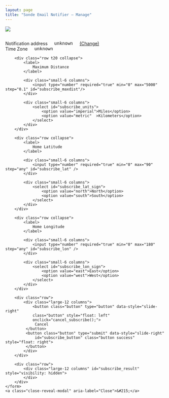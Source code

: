 ```yaml
---
layout: page
title: "Sonde Email Notifier — Manage"
---
```

<style>
    table.subs .trash:not([data-loading]) {
        background-color: transparent;
    }
    table.subs .trash {
        margin: 0;
    }
    table.subs td {
        padding: 4px;
        vertical-align: middle;
    }
</style>
<div id="loading" class="row t30 text-center">
    <img src="/images/loading.gif" />
</div>

<div id="config_error" hidden>
    We're sorry, the notifier management service seems to be having a problem.
    Please try <a href="../signup/">signing up again</a>, or <a
    href="https://www.lectrobox.com/contact/">let us know</a> that it's broken.
</div>

<div id="management_state" hidden>
    <p>
    Managing notifications for
    <tt><span id="state_email">unknown</span></tt>
    <a href="../signup/">(Change)</a>
    </p>

    <p id="no_subs" hidden>
    You currently have no notifications configured. Click below to add one.
    </p>

    <div id="sub_table_div" class="text-center">
    </div>

    <button class="button" onclick="start_subscribe()">Add New Notification</button>
</div>

<div id="history" hidden>
    <h3> Recent Notifications </h3>

    <table id="history_table">
        <tr>
            <th>Sonde Last Heard</th>
            <th>Dist from Home</th>
            <th>Sonde ID</th>
            <th>Map</th>
        </tr>
    </table>
</div>

<!--- https://get.foundation/sites/docs-v5/components/forms.html --->
<div class="reveal-modal" id="add-subscription" data-reveal aria-labelledby="modalTitle" aria-hidden="true" role="dialog">
    <h2 id="subscribe_title"></h2>
    <form onsubmit="return subscribe()">
        <div class="row t10">
            <div class="large-6 columns">
                <label>Notification address</label>
                <tt><span id="subscribe_email">unknown</span></tt>
                <a href="../signup/">(Change)</a>
            </div>
            <div class="large-6 columns">
                <label>Time Zone</label>
                <tt><span id="subscribe_tzname">unknown</span></tt>
            </div>
        </div>

        <div class="row t20 collapse">
            <label>
                Maximum Distance
            </label>

            <div class="small-6 columns">
                <input type="number" required="true" min="0" max="5000" step="0.1" id="subscribe_maxdist"/>
            </div>

            <div class="small-6 columns">
                <select id="subscribe_units">
                    <option value="imperial">Miles</option>
                    <option value="metric"  >Kilometers</option>
                </select>
            </div>
        </div>

        <div class="row collapse">
            <label>
                Home Latitude
            </label>

            <div class="small-6 columns">
                <input type="number" required="true" min="0" max="90" step="any" id="subscribe_lat" />
            </div>

            <div class="small-6 columns">
                <select id="subscribe_lat_sign">
                    <option value="north">North</option>
                    <option value="south">South</option>
                </select>
            </div>
        </div>

        <div class="row collapse">
            <label>
                Home Longitude
            </label>

            <div class="small-6 columns">
                <input type="number" required="true" min="0" max="180" step="any" id="subscribe_lon" />
            </div>

            <div class="small-6 columns">
                <select id="subscribe_lon_sign">
                    <option value="east">East</option>
                    <option value="west">West</option>
                </select>
            </div>
        </div>

        <div class="row">
            <div class="large-12 columns">
                <button class="button" type="button" data-style="slide-right"
                class="button" style="float: left"
                onclick="cancel_subscribe();">
                 Cancel
             </button>
             <button class="button" type="submit" data-style="slide-right"
                 id="subscribe_button" class="button success" style="float: right">
             </button>
            </div>
        </div>

        <div class="row">
            <div class="large-12 columns" id="subscribe_result" style="visibility: hidden">
            </div>
        </div>
    </form>
    <a class="close-reveal-modal" aria-label="Close">&#215;</a>
</div>

<script>
let base_url = "https://api.sondesearch.lectrobox.com/api/v2/";
var tzname = null;
var units = null;
var editing_uuid = null;

function km_to_mi(km) {
    return km / 1.60934;
}

function mi_to_km(mi) {
    return mi * 1.60934;
}

function m_to_mi(m) {
    return m / 1609.34;
}

function miles_to_desired_units(dist_mi) {
    let dist = dist_mi;
    if (units == 'metric') {
        dist = mi_to_km(dist_mi);
    }
    return Math.round(10*dist)/10;
}

function render_distance_miles(dist_mi) {
    let dist = miles_to_desired_units(dist_mi);
    if (units == 'metric') {
        dist_unit = ' km';
    } else {
        dist_unit = ' mi';
    }
    return '' + dist + dist_unit;
}

function config_error() {
    $('#config_error').attr('hidden', false);
    $('#loading').attr('hidden', true);
}

function process_config(config) {
    email = config['email'];
    tzname = Intl.DateTimeFormat().resolvedOptions().timeZone;
    const prefs = config['prefs'] || {};
    set_units(prefs['units'] || 'imperial');

    $('#state_email').html(email);
    $('#subscribe_email').html(email);
    $('#subscribe_tzname').html(tzname);

    // construct the table
    let table = $('<table class="subs">');
    let headers = $('<tr>');
    let num_subs = 0;
    headers.append($('<th>').text('Home Lat'));
    headers.append($('<th>').text('Home Lon'));
    headers.append($('<th>').text('Max Dist'));
    headers.append($('<th>').text('Edit'));
    headers.append($('<th>').text('Delete'));
    table.append(headers);

    $.each(config['subs'] || [], function() {
        num_subs += 1;
        let row = $('<tr>');
        row.append($('<td class="text-right">').text(this['lat']));
        row.append($('<td class="text-right">').text(this['lon']));
        row.append($('<td class="text-right">').text(render_distance_miles(this['max_distance_mi'])));

        // edit
        let edit_button = $('<button class="trash" style="padding: 0;">');
        edit_button.append($('<img src="/images/edit.png" width="20" />'));
        let sub = this;
        edit_button.click(function() { start_edit(sub); });
        row.append($('<td class="text-center">').html(edit_button));

        // delete
        let del_outer_button = $('<button class="ladda-button trash" data-style="slide-right" data-size="xs">');
        let del_inner_button = del_outer_button.append($('<img src="/images/trash.png" width="20" />'));
        let uuid = this['uuid'];
        del_inner_button.click(function() { unsubscribe(del_outer_button, uuid); });
        row.append($('<td class="text-center">').html(del_outer_button));
        table.append(row);
    });

    if (num_subs == 0) {
        $('#no_subs').attr('hidden', false);
        $('#sub_table_div').attr('hidden', true);
    } else {
        $('#no_subs').attr('hidden', true);
        $('#sub_table_div').html(table);
        $('#sub_table_div').attr('hidden', false);
    }
    $('#management_state').attr('hidden', false);
    $('#loading').attr('hidden', true);
}

function set_units(units_arg) {
    units = units_arg;
    $('#subscribe_units').val(units);
}

// Called when we've successfully retrieved the notification history
function process_history(history) {
    if (history == null || history.length == 0) {
        return;
    }

    // sort history by time of sonde landing, most recent first
    history.sort(function(a, b) { return b['sonde_last_heard'] - a['sonde_last_heard']});

    // add each history entry to the table
    $.each(history, function() {
        if (this['sonde_last_heard'] == null) {
            return;
        }
        let row = $('<tr>');
        let date = new Date(this['sonde_last_heard'] * 1000);
        row.append($('<td class="text-right">').text(date.toLocaleString()));
        let dist = render_distance_miles(m_to_mi(this['dist_from_home_m']));
        row.append($('<td class="text-right">').text(dist));
        let serial = this['serial'];
        let url = `https://sondehub.org/#!mt=Mapnik&mz=9&qm=12h&f=${serial}&q=${serial}`;
        row.append($('<td class="text-right">').html($('<a>',{
            text: serial,
            href: url,
        })));
        row.append($('<td class="text-right">').html($('<a>',{
            text: 'Map',
            href: this['map_url'],
        })));
        $('#history_table').append(row);
    });

    $('#history').attr('hidden', false);
}

async function get_state() {
    // If an auth token was provided in the URL, convert it into a cookie
    const searchParams = new URLSearchParams(window.location.search);
    if (searchParams.has('user_token')) {
        Cookies.set(
            'notifier_user_token',
            searchParams.get('user_token'),
            {
                expires: 365,
                domain: '.sondesearch.lectrobox.com',
            }
        );
    }

    // If there's been no authorization, redirect to the signup page
    const user_token = Cookies.get('notifier_user_token');
    if (user_token == null) {
        //$('#result').html('no auth');
        window.location.href = window.location.origin + '/notifier/signup';
    }

    // Fetch both the config and the history in parallel
    let config_req = fetch(base_url + 'get_config', {
        credentials: 'include',
    })
    let history_req = fetch(base_url + 'get_notification_history', {
        credentials: 'include',
    })

    let config = await (await config_req).json();
    let history = await (await history_req).json();

    process_config(config);
    process_history(history);
}

function start_subscribe() {
    $('#subscribe_title').text('Add New Notification');
    $('#subscribe_button').html('Subscribe');
    $('#subscribe_lat').val(null);
    $('#subscribe_lon').val(null);
    $('#subscribe_lat_sign').val('north');
    $('#subscribe_lon_sign').val('west');
    $('#subscribe_maxdist').val(100);

    editing_uuid = null;
    $('#add-subscription').foundation('reveal', 'open');
}

function start_edit(sub) {
    $('#subscribe_title').text('Edit Notification');
    $('#subscribe_button').html('Update');

    let lat = sub['lat'];
    if (lat < 0) {
        $('#subscribe_lat').val(-lat);
        $('#subscribe_lat_sign').val('south');
    } else {
        $('#subscribe_lat').val(lat);
        $('#subscribe_lat_sign').val('north');
    }

    let lon = sub['lon'];
    if (lon < 0) {
        $('#subscribe_lon').val(-lon);
        $('#subscribe_lon_sign').val('west');
    } else {
        $('#subscribe_lon').val(lon);
        $('#subscribe_lon_sign').val('east');
    }

    $('#subscribe_maxdist').val(miles_to_desired_units(sub['max_distance_mi']));
    $('#add-subscription').foundation('reveal', 'open');
    editing_uuid = sub['uuid'];
}

function cancel_subscribe() {
    $('#add-subscription').foundation('reveal', 'close');
    return false;
}

function subscribe() {
    let button = $('#subscribe_button');
    var l = Ladda.create(button[0]);
    l.start();
    set_units($('#subscribe_units').val());
    var dist = $('#subscribe_maxdist').val();
    if (units == 'metric') {
        dist = km_to_mi(dist);
    }

    // get lat and lon with hemispheres
    let lat = $('#subscribe_lat').val();
    if ($('#subscribe_lat_sign').val() == 'south') {
        lat = -lat;
    }
    let lon = $('#subscribe_lon').val();
    if ($('#subscribe_lon_sign').val() == 'west') {
        lon = -lon;
    }

    sub_data = {
        'units': units,
        'tzname': tzname,
        'lat': lat,
        'lon': lon,
        'max_distance_mi': dist,
    }
    if (editing_uuid != null) {
        sub_data['replace_uuid'] = editing_uuid;
    }

    $.ajax({
        method: 'POST',
        url: base_url + 'subscribe',
        xhrFields: {
            withCredentials: true,
        },
        data: sub_data,
        success: function(result) {
            l.stop();
            process_config(result);
            cancel_subscribe();
        },
        error: function(jqXHR, textStatus, errorThrown) {
            l.stop();
            $('#subscribe_result').html("<p>We're sorry -- there was an error trying to sign up. Please try again.</p><p>Error: <tt>" + jqXHR.responseText + "</tt></p>");
            $('#subscribe_result').css("visibility", "visible");
        }
    });

    // return false to prevent form from navigating away to a new page
    return false;
}

function unsubscribe(del_icon, uuid) {
    var l = Ladda.create(del_icon[0]);
    l.start();

    $.ajax({
        method: 'POST',
        url: base_url + 'managed_unsubscribe',
        xhrFields: {
            withCredentials: true,
        },
        data: {
            'uuid': uuid,
        },
        success: function(result) {
            process_config(result);
        },
        error: function(jqXHR, textStatus, errorThrown) {
            l.stop();
            alert("Couldn't delete notification! Please try again later.");
        }
    });

    // return false to prevent form from navigating away to a new page
    return false;
}

function OnLoadTrigger() {
    get_state();
}

</script>
